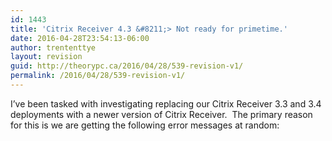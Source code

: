 ```yaml
---
id: 1443
title: 'Citrix Receiver 4.3 &#8211;> Not ready for primetime.'
date: 2016-04-28T23:54:13-06:00
author: trententtye
layout: revision
guid: http://theorypc.ca/2016/04/28/539-revision-v1/
permalink: /2016/04/28/539-revision-v1/
---
```

I&#8217;ve been tasked with investigating replacing our Citrix Receiver 3.3 and 3.4 deployments with a newer version of Citrix Receiver. &nbsp;The primary reason for this is we are getting the following error messages at random:



<!-- AddThis Advanced Settings generic via filter on the_content -->

<!-- AddThis Share Buttons generic via filter on the_content -->
